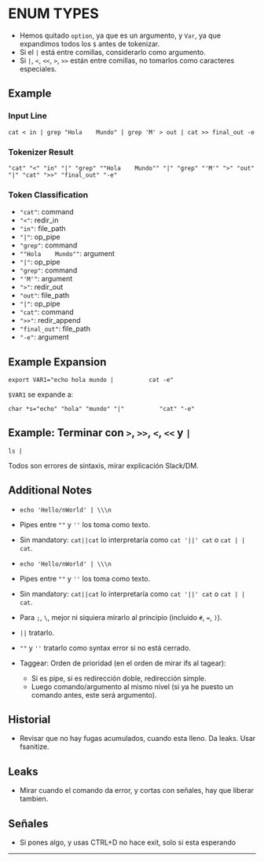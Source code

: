 # ENUM TYPES

- Hemos quitado `option`, ya que es un argumento, y `Var`, ya que expandimos todos los `$` antes de tokenizar.
- Si el `|` está entre comillas, considerarlo como argumento.
- Si `|`, `<`, `<<`, `>`, `>>` están entre comillas, no tomarlos como caracteres especiales.

## Example

### Input Line
```
cat < in | grep "Hola    Mundo" | grep 'M' > out | cat >> final_out -e
```

### Tokenizer Result
```
"cat" "<" "in" "|" "grep" ""Hola    Mundo"" "|" "grep" "'M'" ">" "out" "|" "cat" ">>" "final_out" "-e"
```

### Token Classification
- `"cat"`: command
- `"<"`: redir_in
- `"in"`: file_path
- `"|"`: op_pipe
- `"grep"`: command
- `""Hola    Mundo""`: argument
- `"|"`: op_pipe
- `"grep"`: command
- `"'M'"`: argument
- `">"`: redir_out
- `"out"`: file_path
- `"|"`: op_pipe
- `"cat"`: command
- `">>"`: redir_append
- `"final_out"`: file_path
- `"-e"`: argument

## Example Expansion
```
export VAR1="echo hola mundo |          cat -e"
```
`$VAR1` se expande a:
```
char *s="echo" "hola" "mundo" "|"          "cat" "-e"
```

## Example: Terminar con `>`, `>>`, `<`, `<<` y `|`
```
ls |
```
Todos son errores de sintaxis, mirar explicación Slack/DM.

## Additional Notes
- `echo 'Hello/nWorld' | \\\n`
- Pipes entre `""` y `''` los toma como texto.
- Sin mandatory: `cat||cat` lo interpretaría como `cat '||' cat` o `cat | | cat`.

- `echo 'Hello/nWorld' | \\\n`
- Pipes entre `""` y `''` los toma como texto.
- Sin mandatory: `cat||cat` lo interpretaría como `cat '||' cat` o `cat | | cat`.

- Para `;`, `\`, mejor ni siquiera mirarlo al principio (incluido `#`, `=`, `)`).
- `||` tratarlo.
- `""` y `''` tratarlo como syntax error si no está cerrado.

- Taggear: Orden de prioridad (en el orden de mirar ifs al tagear):
  - Si es pipe, si es redirección doble, redirección simple.
  - Luego comando/argumento al mismo nivel (si ya he puesto un comando antes, este será argumento).


## Historial
- Revisar que no hay fugas acumulados, cuando esta lleno. Da leaks. Usar fsanitize. 

## Leaks
- Mirar cuando el comando da error, y cortas con señales, hay que liberar tambien. 

## Señales
- Si pones algo, y usas CTRL+D no hace exit, solo si esta esperando

---